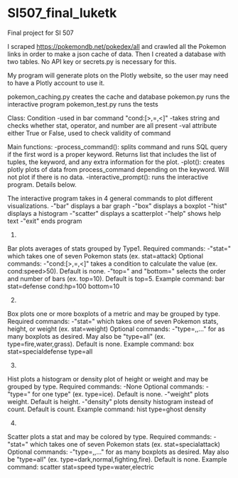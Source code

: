 # SI507_final_luketk
Final project for SI 507

I scraped https://pokemondb.net/pokedex/all and crawled all the Pokemon links in order to make a json cache of data. Then I created a database with two tables. 
No API key or secrets.py is necessary for this.

My program will generate plots on the Plotly website, so the user may need to have a Plotly account to use it.

pokemon_caching.py creates the cache and database
pokemon.py runs the interactive program
pokemon_test.py runs the tests

Class: Condition
-used in bar command "cond:<stat>[>,=,<]<number>"
-takes string and checks whether stat, operator, and number are all present
-val attribute either True or False, used to check validity of command 

Main functions:
-process_command(): splits command and runs SQL query if the first word is a proper keyword. Returns list that includes the list of tuples, the keyword, and any extra information for the plot.
-plot(): creates plotly plots of data from process_command depending on the keyword. Will not plot if there is no data.
-interactive_prompt(): runs the interactive program. Details below.

The interactive program takes in 4 general commands to plot different visualizations.
-"bar" displays a bar graph
-"box" displays a boxplot
-"hist" displays a histogram
-"scatter" displays a scatterplot
-"help" shows help text
-"exit" ends program

1.
Bar plots averages of stats grouped by Type1.
Required commands: 
-"stat=<stat>" which takes one of seven Pokemon stats (ex. stat=attack)
Optional commands: 
-"cond:<stat>[>,=,<]<number>" takes a condition to calculate the value (ex. cond:speed>50). Default is none.
-"top=<limit>" and "bottom=<limit>" selects the order and number of bars (ex. top=10). Default is top=5.
Example command: bar stat=defense cond:hp=100 bottom=10

2.
Box plots one or more boxplots of a metric and may be grouped by type.
Required commands:
-"stat=<metric>" which takes one of seven Pokemon stats, height, or weight (ex. stat=weight)
Optional commands: 
-"type=<type>,<type>,<type>..." for as many boxplots as desired. May also be "type=all" (ex. type=fire,water,grass). Default is none.
Example command: box stat=specialdefense type=all

3.
Hist plots a histogram or density plot of height or weight and may be grouped by type.
Required commands:
-None
Optional commands: 
-"type=<type>" for one type" (ex. type=ice). Default is none.
-"weight" plots weight. Default is height.
-"density" plots density histogram instead of count. Default is count.
Example command: hist type=ghost density

4.
Scatter plots a stat and may be colored by type.
Required commands:
-"stat=<metric>" which takes one of seven Pokemon stats (ex. stat=specialattack)
Optional commands: 
-"type=<type>,<type>,<type>..." for as many boxplots as desired. May also be "type=all" (ex. type=dark,normal,fighting,fire). Default is none.
Example command: scatter stat=speed type=water,electric